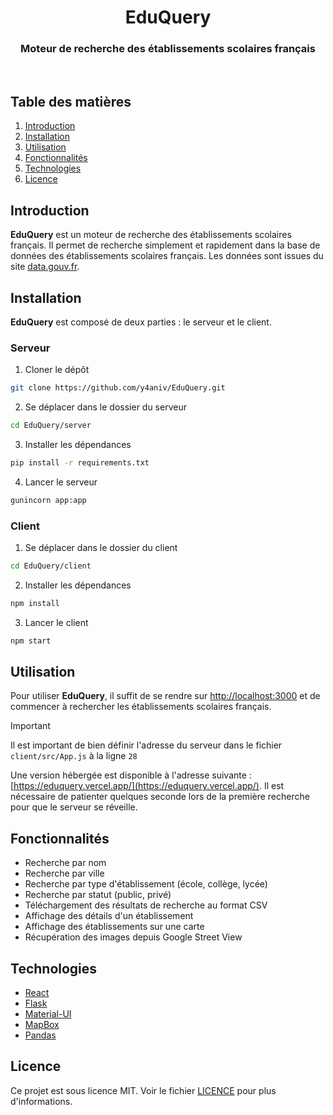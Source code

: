 <div align="center">
    <h1>EduQuery</h1>
    <h3>Moteur de recherche des établissements scolaires français</h3>
</div>
<br>

## Table des matières
1. [Introduction](#introduction)
2. [Installation](#installation)
3. [Utilisation](#utilisation)
4. [Fonctionnalités](#fonctionnalités)
5. [Technologies](#technologies)
6. [Licence](#licence)

## Introduction
**EduQuery** est un moteur de recherche des établissements scolaires français. Il permet de recherche simplement et rapidement dans la base de données des établissements scolaires français. Les données sont issues du site [data.gouv.fr](https://www.data.gouv.fr/fr/datasets/annuaire-de-leducation/).

## Installation
**EduQuery** est composé de deux parties : le serveur et le client.
### Serveur
1. Cloner le dépôt
```bash
git clone https://github.com/y4aniv/EduQuery.git
```
2. Se déplacer dans le dossier du serveur
```bash
cd EduQuery/server
```
3. Installer les dépendances
```bash
pip install -r requirements.txt
```
4. Lancer le serveur
```bash
gunincorn app:app
```
### Client
1. Se déplacer dans le dossier du client
```bash
cd EduQuery/client
```
2. Installer les dépendances
```bash
npm install
```
3. Lancer le client
```bash
npm start
```

## Utilisation
Pour utiliser **EduQuery**, il suffit de se rendre sur [http://localhost:3000](http://localhost:3000) et de commencer à rechercher les établissements scolaires français.
>[!IMPORTANT]
> Il est important de bien définir l'adresse du serveur dans le fichier `client/src/App.js` à la ligne `28`

Une version hébergée est disponible à l'adresse suivante : [https://eduquery.vercel.app/](https://eduquery.vercel.app/). Il est nécessaire de patienter quelques seconde lors de la première recherche pour que le serveur se réveille.

## Fonctionnalités
- Recherche par nom
- Recherche par ville
- Recherche par type d'établissement (école, collège, lycée)
- Recherche par statut (public, privé)
- Téléchargement des résultats de recherche au format CSV
- Affichage des détails d'un établissement
- Affichage des établissements sur une carte
- Récupération des images depuis Google Street View

## Technologies
- [React](https://reactjs.org/)
- [Flask](https://flask.palletsprojects.com/)
- [Material-UI](https://material-ui.com/)
- [MapBox](https://www.mapbox.com/)
- [Pandas](https://pandas.pydata.org/)

## Licence
Ce projet est sous licence MIT. Voir le fichier [LICENCE](LICENCE) pour plus d'informations.
